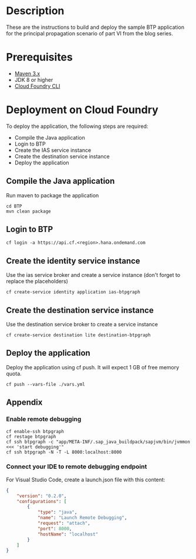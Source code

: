 # Description
These are the instructions to build and deploy the sample BTP application for the principal propagation scenario of part VI from the blog series.

# Prerequisites
- [Maven 3.x](http://maven.apache.org/download.cgi)
- JDK 8 or higher
- [Cloud Foundry CLI](https://github.com/cloudfoundry/cli)

# Deployment on Cloud Foundry
To deploy the application, the following steps are required:
- Compile the Java application
- Login to BTP
- Create the IAS service instance
- Create the destination service instance
- Deploy the application 

## Compile the Java application
Run maven to package the application
```shell
cd BTP
mvn clean package
```

## Login to BTP
```shell
cf login -a https://api.cf.<region>.hana.ondemand.com
```

## Create the identity service instance 
Use the ias service broker and create a service instance (don't forget to replace the placeholders)
```shell
cf create-service identity application ias-btpgraph
```
## Create the destination service instance
Use the destination service broker to create a service instance
```shell
cf create-service destination lite destination-btpgraph
```

## Deploy the application
Deploy the application using cf push. It will expect 1 GB of free memory quota.

```shell
cf push --vars-file ./vars.yml
```

## Appendix
### Enable remote debugging
```shell
cf enable-ssh btpgraph
cf restage btpgraph
cf ssh btpgraph -c "app/META-INF/.sap_java_buildpack/sapjvm/bin/jvmmon <<< 'start debugging'"
cf ssh btpgraph -N -T -L 8000:localhost:8000
```

### Connect your IDE to remote debugging endpoint
For Visual Studio Code, create a launch.json file with this content:
```json
{
    "version": "0.2.0",
    "configurations": [
        {
            "type": "java",
            "name": "Launch Remote Debugging",
            "request": "attach",
            "port": 8000,
            "hostName": "localhost"
        }
    ]
}
```